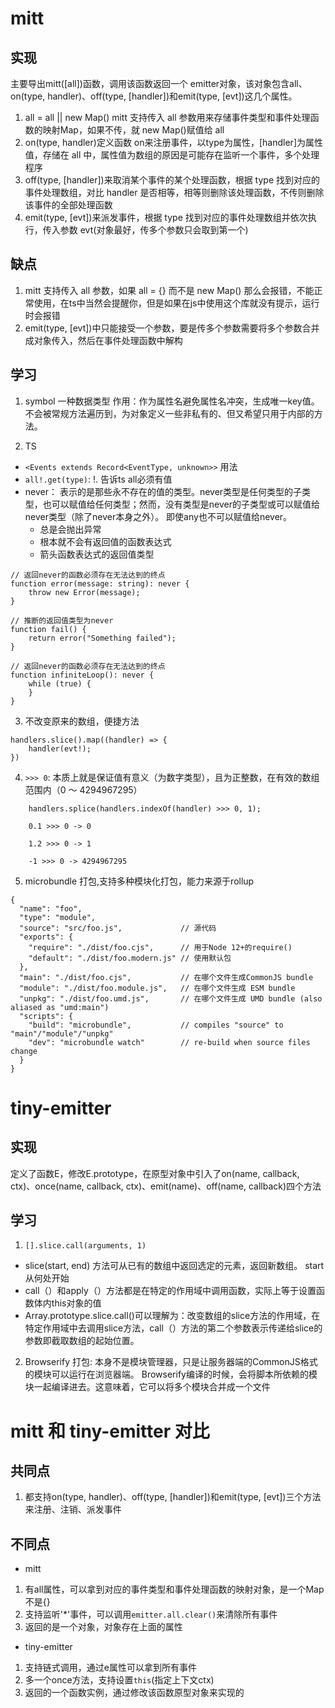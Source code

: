 # mitt

## 实现
主要导出mitt([all])函数，调用该函数返回一个 emitter对象，该对象包含all、on(type, handler)、off(type, [handler])和emit(type, [evt])这几个属性。

1. all = all || new Map() mitt 支持传入 all 参数用来存储事件类型和事件处理函数的映射Map，如果不传，就 new Map()赋值给 all
2. on(type, handler)定义函数 on来注册事件，以type为属性，[handler]为属性值，存储在 all 中，属性值为数组的原因是可能存在监听一个事件，多个处理程序
3. off(type, [handler])来取消某个事件的某个处理函数，根据 type 找到对应的事件处理数组，对比 handler 是否相等，相等则删除该处理函数，不传则删除该事件的全部处理函数
4. emit(type, [evt])来派发事件，根据 type 找到对应的事件处理数组并依次执行，传入参数 evt(对象最好，传多个参数只会取到第一个)

## 缺点

1. mitt 支持传入 all 参数，如果 all = {} 而不是 new Map() 那么会报错，不能正常使用，在ts中当然会提醒你，但是如果在js中使用这个库就没有提示，运行时会报错
2. emit(type, [evt])中只能接受一个参数，要是传多个参数需要将多个参数合并成对象传入，然后在事件处理函数中解构

## 学习

1. symbol 一种数据类型
作用：作为属性名避免属性名冲突，生成唯一key值。不会被常规方法遍历到，为对象定义一些非私有的、但又希望只用于内部的方法。

2. TS
- `<Events extends Record<EventType, unknown>>` 用法
- `all!.get(type)`: !. 告诉ts all必须有值
- never： 表示的是那些永不存在的值的类型。never类型是任何类型的子类型，也可以赋值给任何类型；然而，没有类型是never的子类型或可以赋值给never类型（除了never本身之外）。 即使any也不可以赋值给never。
    - 总是会抛出异常
    - 根本就不会有返回值的函数表达式
    - 箭头函数表达式的返回值类型

```
// 返回never的函数必须存在无法达到的终点
function error(message: string): never {
    throw new Error(message);
}

// 推断的返回值类型为never
function fail() {
    return error("Something failed");
}

// 返回never的函数必须存在无法达到的终点
function infiniteLoop(): never {
    while (true) {
    }
}
```

3. 不改变原来的数组，便捷方法
```
handlers.slice().map((handler) => {
    handler(evt!);
})
```

4. `>>> 0`: 本质上就是保证值有意义（为数字类型），且为正整数，在有效的数组范围内（0 ～ 4294967295）

```
    handlers.splice(handlers.indexOf(handler) >>> 0, 1);

    0.1 >>> 0 -> 0

    1.2 >>> 0 -> 1

    -1 >>> 0 -> 4294967295

```

5. microbundle 打包,支持多种模块化打包，能力来源于rollup
```
{
  "name": "foo",                      
  "type": "module",
  "source": "src/foo.js",             // 源代码
  "exports": {
    "require": "./dist/foo.cjs",      // 用于Node 12+的require()
    "default": "./dist/foo.modern.js" // 使用默认包
  },
  "main": "./dist/foo.cjs",           // 在哪个文件生成CommonJS bundle
  "module": "./dist/foo.module.js",   // 在哪个文件生成 ESM bundle
  "unpkg": "./dist/foo.umd.js",       // 在哪个文件生成 UMD bundle (also aliased as "umd:main")
  "scripts": {
    "build": "microbundle",           // compiles "source" to "main"/"module"/"unpkg"
    "dev": "microbundle watch"        // re-build when source files change
  }
}
```


# tiny-emitter

## 实现
定义了函数E，修改E.prototype，在原型对象中引入了on(name, callback, ctx)、once(name, callback, ctx)、emit(name)、off(name, callback)四个方法

## 学习
1. `[].slice.call(arguments, 1)`
- slice(start, end) 方法可从已有的数组中返回选定的元素，返回新数组。 start从何处开始
- call（）和apply（）方法都是在特定的作用域中调用函数，实际上等于设置函数体内this对象的值
- Array.prototype.slice.call()可以理解为：改变数组的slice方法的作用域，在特定作用域中去调用slice方法，call（）方法的第二个参数表示传递给slice的参数即截取数组的起始位置。

2. Browserify 打包: 本身不是模块管理器，只是让服务器端的CommonJS格式的模块可以运行在浏览器端。
Browserify编译的时候，会将脚本所依赖的模块一起编译进去。这意味着，它可以将多个模块合并成一个文件

# mitt 和 tiny-emitter 对比

## 共同点
1. 都支持on(type, handler)、off(type, [handler])和emit(type, [evt])三个方法来注册、注销、派发事件

## 不同点
- mitt
1. 有all属性，可以拿到对应的事件类型和事件处理函数的映射对象，是一个Map不是{}
2. 支持监听'*'事件，可以调用`emitter.all.clear()`来清除所有事件
3. 返回的是一个对象，对象存在上面的属性

- tiny-emitter
1. 支持链式调用，通过e属性可以拿到所有事件
2. 多一个once方法，支持设置`this`(指定上下文ctx)
3. 返回的一个函数实例，通过修改该函数原型对象来实现的